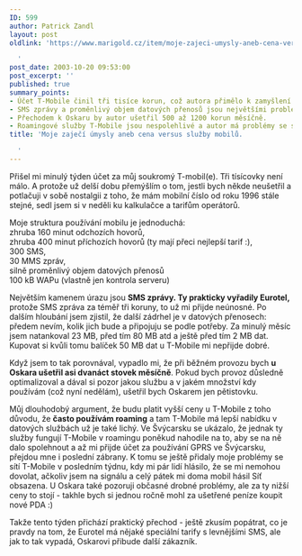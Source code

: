 ```yaml
---
ID: 599
author: Patrick Zandl
layout: post
oldlink: 'https://www.marigold.cz/item/moje-zajeci-umysly-aneb-cena-versus-sluzby-mobilu

  '
post_date: 2003-10-20 09:53:00
post_excerpt: ''
published: true
summary_points:
- Účet T-Mobile činil tři tisíce korun, což autora přimělo k zamyšlení nad úsporami.
- SMS zprávy a proměnlivý objem datových přenosů jsou největšími problémy s T-Mobile.
- Přechodem k Oskaru by autor ušetřil 500 až 1200 korun měsíčně.
- Roamingové služby T-Mobile jsou nespolehlivé a autor má problémy se signálem.
title: 'Moje zaječí úmysly aneb cena versus služby mobilů.

  '
---
```


<p>
Přišel mi minulý týden účet za můj soukromý T-mobil(e). Tři tísícovky není málo. A protože už delší dobu přemýšlím o tom, jestli bych někde neušetřil a potlačuji v sobě nostalgii z toho, že mám mobilní číslo od roku 1996 stále stejné, sedl jsem si v neděli ku kalkulačce a tarifům operátorů. </p>

<p>
Moje struktura používání mobilu je jednoduchá: <BR>zhruba 160 minut odchozích hovorů, <BR>zhruba 400 minut příchozích hovorů (ty mají přeci nejlepší tarif :), <BR>300 SMS, <BR>30 MMS zpráv, <BR>silně proměnlivý objem datových přenosů<BR>100 kB WAPu (vlastně jen kontrola serveru)</p>

<p>
Největším kamenem úrazu jsou <STRONG>SMS zprávy. Ty prakticky vyřadily Eurotel,</STRONG> protože SMS zpráva za téměř tři koruny, to už mi přijde neúnosné. Po dalším hloubání jsem zjistil, že další zádrhel je v datových přenosech: předem nevím, kolik jich bude a připojuju se podle potřeby. Za minulý měsíc jsem natankoval 23 MB, před tím 80 MB atd a ještě před tím 2 MB dat. Kupovat si kvůli tomu balíček 50 MB dat u T-Mobile mi nepřijde dobré. </p>

<p>
Když jsem to tak porovnával, vypadlo mi, že při běžném provozu bych <STRONG>u Oskara ušetřil asi dvanáct stovek měsíčně</STRONG>. Pokud bych provoz důsledně optimalizoval a dával si pozor jakou službu a v jakém množství kdy používám (což nyní nedělám), ušetřil bych Oskarem jen pětistovku. </p>

<p>
Můj dlouhodobý argument, že budu platit vyšší ceny u T-Mobile z toho důvodu, že <STRONG>často používám roaming</STRONG> a tam T-Mobile má lepší nabídku v datových službách už je také lichý. Ve Švýcarsku se ukázalo, že jednak ty služby fungují T-Mobile v roamingu poněkud nahodile na to, aby se na ně dalo spolehnout a až mi přijde účet za používání GPRS ve Švýcarsku, přejdou mne i poslední zábrany. K tomu se ještě přidaly moje problémy se sítí T-Mobile&#160;v posledním týdnu, kdy mi pár lidí hlásilo, že se mi nemohou dovolat, ačkoliv jsem na signálu a celý pátek mi doma mobil hásil Síť obsazena. U Oskara také pozoruji občasné drobné problémy, ale za ty nižší ceny to stojí - takhle bych si jednou ročně mohl za ušetřené peníze koupit nové PDA :)</p>

<p>
Takže tento týden přichází praktický přechod - ještě zkusím popátrat, co je pravdy na tom, že Eurotel má nějaké speciální tarify s levnějšími SMS, ale jak to tak vypadá, Oskarovi přibude další zákazník.</p>